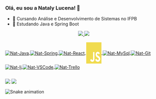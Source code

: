 ### Olá, eu sou a Nataly Lucena! 👋

- 🔭 Cursando Análise e Desenvolvimento de Sistemas no IFPB
- 🌱 Estudando Java e Spring Boot

<div align="center">
  <a href="https://github.com/moreiranat">
  <img height="180em" src="https://github-readme-stats.vercel.app/api?username=moreiranat&show_icons=true&theme=dracula&include_all_commits=true&count_private=true"/>
  <img height="180em" src="https://github-readme-stats.vercel.app/api/top-langs/?username=moreiranat&layout=compact&langs_count=7&theme=dracula"/>
</div>

<div style="display: inline_block"><br>

  <img align="center" alt="Nat-Java" height="80" width="60" src="https://cdn.jsdelivr.net/gh/devicons/devicon/icons/java/java-original-wordmark.svg" />   
  <img align="center" alt="Nat-Spring" height="80" width="60" src="https://cdn.jsdelivr.net/gh/devicons/devicon/icons/spring/spring-original-wordmark.svg" />   
  <img align="center" alt="Nat-React" height="80" width="60" src="https://cdn.jsdelivr.net/gh/devicons/devicon/icons/react/react-original-wordmark.svg">
  <img align="center" alt="Nat-Js" height="70" width="50" src="https://raw.githubusercontent.com/devicons/devicon/master/icons/javascript/javascript-plain.svg">
  <img align="center" alt="Nat-MySql" height="80" width="60" src="https://cdn.jsdelivr.net/gh/devicons/devicon/icons/mysql/mysql-original-wordmark.svg">
  <img align="center" alt="Nat-Git" height="80" width="60" src="https://cdn.jsdelivr.net/gh/devicons/devicon/icons/git/git-plain-wordmark.svg">
  <img align="center" alt="Nat-Ij" height="100" width="100" src="https://cdn.jsdelivr.net/gh/devicons/devicon/icons/intellij/intellij-original-wordmark.svg">
  <img align="center" alt="Nat-VSCode" height="70" width="50" src="https://cdn.jsdelivr.net/gh/devicons/devicon/icons/vscode/vscode-original-wordmark.svg">
  <img align="center" alt="Nat-Trello" height="80" width="60" src="https://cdn.jsdelivr.net/gh/devicons/devicon/icons/trello/trello-plain-wordmark.svg">

  ##
  
  <div> 
  <a href="https://www.linkedin.com/in/nataly-lucena-moreira/" target="_blank"><img src="https://img.shields.io/badge/-LinkedIn-%230077B5?style=for-the-badge&logo=linkedin&logoColor=white" target="_blank"></a> 
  <a href = "mailto:natalylucena.pb@gmail.com"><img src="https://img.shields.io/badge/-Gmail-%23333?style=for-the-badge&logo=gmail&logoColor=red" target="_blank"></a>
  
  ![Snake animation](https://github.com/moreiranat/moreiranat/blob/output/github-contribution-grid-snake.svg)
 
</div>

